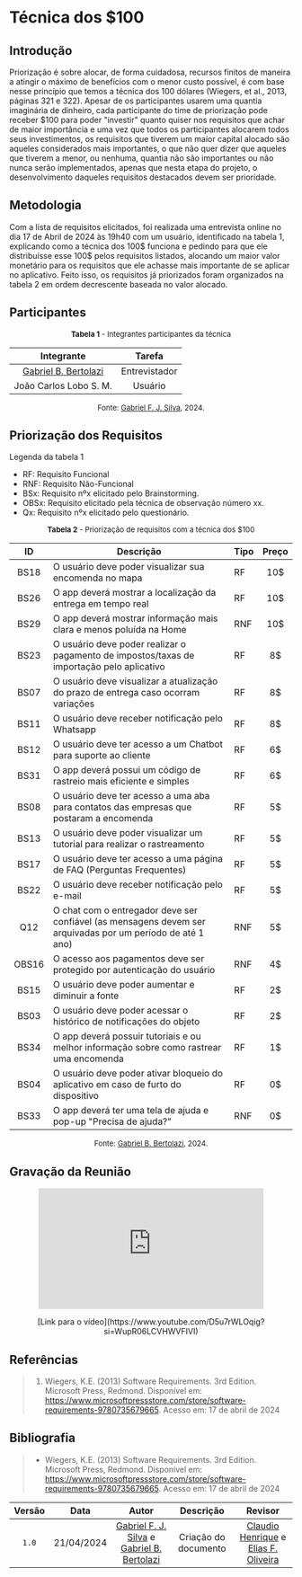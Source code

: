 # Técnica dos $100

## Introdução
Priorização é sobre alocar, de forma cuidadosa, recursos finitos de maneira a atingir o máximo de benefícios com o menor custo possível, é com base nesse princípio que temos a técnica dos 100 dólares (Wiegers, et al., 2013, páginas 321 e 322). Apesar de os participantes usarem uma quantia imaginária de dinheiro, cada participante do time de priorização pode receber $100 para poder "investir" quanto quiser nos requisitos que achar de maior importância e uma vez que todos os participantes alocarem todos seus investimentos, os requisitos que tiverem um maior capital alocado são aqueles considerados mais importantes, o que não quer dizer que aqueles que tiverem a menor, ou nenhuma, quantia não são importantes ou não nunca serão implementados, apenas que nesta etapa do projeto, o desenvolvimento daqueles requisitos destacados devem ser prioridade.

## Metodologia
Com a lista de requisitos elicitados, foi realizada uma entrevista online no dia 17 de Abril de 2024 às 19h40 com um usuário, identificado na tabela 1, explicando como a técnica dos 100$ funciona e pedindo para que ele distribuísse esse 100$ pelos requisitos listados, alocando um maior valor monetário para os requisitos que ele achasse mais importante de se aplicar no aplicativo. Feito isso, os requisitos já priorizados foram organizados na tabela 2 em ordem decrescente baseada no valor alocado.

## Participantes

<center>
<a name="tabelaIntegrantes"></a>
<font size="2"><p>
    <b>Tabela 1</b> - Integrantes participantes da técnica
</p></font>

| Integrante | Tarefa |
|:-:|:-:|
| [Gabriel B. Bertolazi](https://www.github.com/BErtolazi) | Entrevistador |
| João Carlos Lobo S. M. | Usuário |

<font size="2"><p>Fonte: [Gabriel F. J. Silva](https://github.com/MMcLovin), 2024.</p></font>
</center>

## Priorização dos Requisitos 

Legenda da tabela 1

- RF: Requisito Funcional 
- RNF: Requisito Não-Funcional 
- BSx: Requisito nºx elicitado pelo Brainstorming.
- OBSx: Requisito elicitado pela técnica de observação número xx.
- Qx: Requisito nºx elicitado pelo questionário.

<center>
<a name="tabelaIntegrantes"></a>
<font size="2"><p>
    <b>Tabela 2</b> - Priorização de requisitos com a técnica dos $100
</p></font>

| ID | Descrição | Tipo | Preço |
| :-: | --- | --- | :-: |
| BS18 | O usuário deve poder visualizar sua encomenda no mapa | RF | 10$ |
| BS26 | O app deverá mostrar a localização da entrega em tempo real | RF | 10$ |
| BS29 | O app deverá mostrar informação mais clara e menos poluída na Home | RNF | 10$ |
| BS23 | O usuário deve poder realizar o pagamento de impostos/taxas de importação pelo aplicativo | RF | 8$ |
| BS07 | O usuário deve visualizar a atualização do prazo de entrega caso ocorram variações | RF | 8$ |
| BS11 | O usuário deve receber notificação pelo Whatsapp | RF | 8$ |
| BS12 | O usuário deve ter acesso a um Chatbot para suporte ao cliente | RF | 6$ |
| BS31 | O app deverá possui um código de rastreio mais eficiente e simples | RF | 6$ |
| BS08 | O usuário deve ter acesso a uma aba para contatos das empresas que postaram a encomenda | RF | 5$ |
| BS13 | O usuário deve poder visualizar um tutorial para realizar o rastreamento | RF | 5$ |
| BS17 | O usuário deve ter acesso a uma página de FAQ (Perguntas Frequentes) | RF | 5$ |
| BS22 | O usuário deve receber notificação pelo e-mail | RF | 5$ |
| Q12 | O chat com o entregador deve ser confiável (as mensagens devem ser arquivadas por um período de até 1 ano) | RNF | 5$ |
| OBS16 | O acesso aos pagamentos deve ser protegido por autenticação do usuário | RNF | 4$ |
| BS15 | O usuário deve poder aumentar e diminuir a fonte | RF | 2$ |
| BS03 | O usuário deve poder acessar o histórico de notificações do objeto | RF | 2$ |
| BS34 | O app deverá possuir tutoriais e ou melhor informação sobre como rastrear uma encomenda | RF | 1$ |
| BS04 | O usuário deve poder ativar bloqueio do aplicativo em caso de furto do dispositivo | RF | 0$ |
| BS33 | O app deverá ter uma tela de ajuda e pop-up "Precisa de ajuda?" | RNF | 0$ |

<font size="2"><p>Fonte: [Gabriel B. Bertolazi](https://www.github.com/BErtolazi), 2024.</p></font>
</center>

## Gravação da Reunião
<p style="text-align: center"><iframe width="400" height="215" src="https://www.youtube.com/embed/D5u7rWLOqig?si=WupR06LCVHWVFIVI" title="YouTube video player" frameborder="0" allow="accelerometer; autoplay; clipboard-write; encrypted-media; gyroscope; picture-in-picture; web-share" allowfullscreen></iframe></p>
<center>[Link para o vídeo](https://www.youtube.com/D5u7rWLOqig?si=WupR06LCVHWVFIVI)</center>

## Referências
>1. Wiegers, K.E. (2013) Software Requirements. 3rd Edition. Microsoft Press, Redmond. Disponível em: <https://www.microsoftpressstore.com/store/software-requirements-9780735679665>. Acesso em: 17 de abril de 2024

## Bibliografia
>* Wiegers, K.E. (2013) Software Requirements. 3rd Edition. Microsoft Press, Redmond. Disponível em: <https://www.microsoftpressstore.com/store/software-requirements-9780735679665>. Acesso em: 17 de abril de 2024

| Versão | Data | Autor | Descrição | Revisor |
| :-: | :-: | :-: | :-: | :-: |
| `1.0` | 21/04/2024 | [Gabriel F. J. Silva](https://www.github.com/MMcLovin) e [Gabriel B. Bertolazi](https://www.github.com/BErtolazi) | Criação do documento | [Claudio Henrique](https://github.com/claudiohsc) e [Elias F. Oliveira](https://github.com/EliasOliver21)|